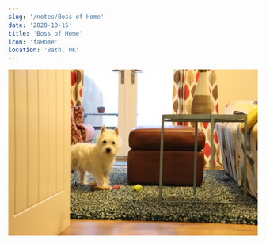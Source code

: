```yaml
---
slug: '/notes/Boss-of-Home'
date: '2020-10-15'
title: 'Boss of Home'
icon: 'faHome'
location: 'Bath, UK'
---
```


![Westie](./figure1.jpeg)

